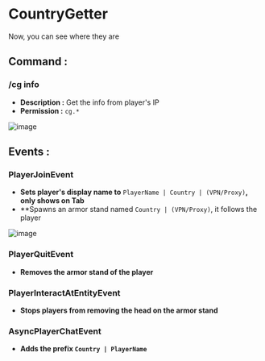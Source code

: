 # CountryGetter
Now, you can see where they are

## Command :
###  /cg info <player>
   - **Description :** Get the info from player's IP
   - **Permission :** `cg.*`

![image](https://imgur.com/2d55VCn.png)

## Events :
###  PlayerJoinEvent
   - **Sets player's display name to** `PlayerName | Country | (VPN/Proxy)`**, only shows on Tab**
   - **Spawns an armor stand named `Country | (VPN/Proxy)`, it follows the player

![image](https://i.imgur.com/1rhl3YV.png)

### PlayerQuitEvent
   - **Removes the armor stand of the player**

### PlayerInteractAtEntityEvent
   - **Stops players from removing the head on the armor stand**

### AsyncPlayerChatEvent
   - **Adds the prefix `Country | PlayerName`**
